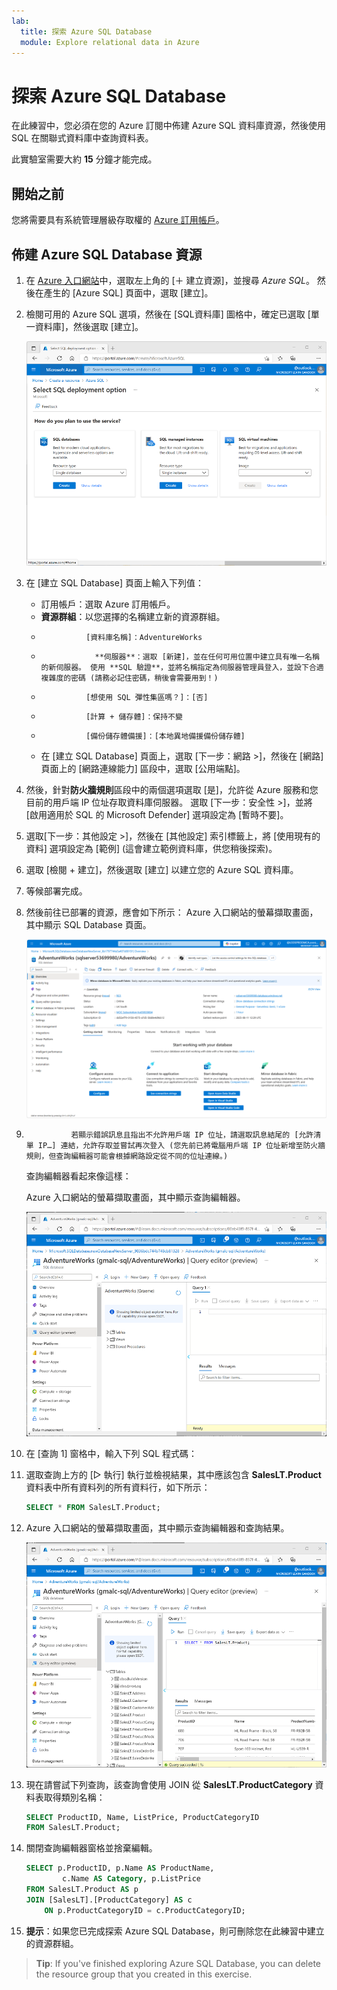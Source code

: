 ```yaml
---
lab:
  title: 探索 Azure SQL Database
  module: Explore relational data in Azure
---
```


# <a name="explore-azure-sql-database"></a>探索 Azure SQL Database

在此練習中，您必須在您的 Azure 訂閱中佈建 Azure SQL 資料庫資源，然後使用 SQL 在關聯式資料庫中查詢資料表。

此實驗室需要大約 **15** 分鐘才能完成。

## <a name="before-you-start"></a>開始之前

您將需要具有系統管理層級存取權的 [Azure 訂用帳戶](https://azure.microsoft.com/free)。

## <a name="provision-an-azure-sql-database-resource"></a>佈建 Azure SQL Database 資源

1. 在 [Azure 入口網站](https://portal.azure.com?azure-portal=true)中，選取左上角的 [&#65291; 建立資源]，並搜尋 *Azure SQL*。 然後在產生的 [Azure SQL] 頁面中，選取 [建立]。

1. 檢閱可用的 Azure SQL 選項，然後在 [SQL資料庫] 圖格中，確定已選取 [單一資料庫]，然後選取 [建立]。

    ![Azure SQL 頁面的螢幕擷取畫面，其中顯示活動記錄。](images//azure-sql-portal.png)

1. 在 [建立 SQL Database] 頁面上輸入下列值：
    - 訂用帳戶：選取 Azure 訂用帳戶。
    - **資源群組**：以您選擇的名稱建立新的資源群組。
    -               [資料庫名稱]：AdventureWorks
    -                 **伺服器**：選取 [新建]，並在任何可用位置中建立具有唯一名稱的新伺服器。 使用 **SQL 驗證**，並將名稱指定為伺服器管理員登入，並設下合適複雜度的密碼 (請務必記住密碼，稍後會需要用到！)
    -               [想使用 SQL 彈性集區嗎？]：[否]
    -               [計算 + 儲存體]：保持不變
    -               [備份儲存體備援]：[本地異地備援備份儲存體]
    - 在 [建立 SQL Database] 頁面上，選取 [下一步：網路 >]，然後在 [網路] 頁面上的 [網路連線能力] 區段中，選取 [公用端點]。

1. 然後，針對**防火牆規則**區段中的兩個選項選取 [是]，允許從 Azure 服務和您目前的用戶端 IP 位址存取資料庫伺服器。 選取 [下一步：安全性 >]，並將 [啟用適用於 SQL 的 Microsoft Defender] 選項設定為 [暫時不要]。

1. 選取[下一步：其他設定 >]，然後在 [其他設定] 索引標籤上，將 [使用現有的資料] 選項設定為 [範例] (這會建立範例資料庫，供您稍後探索)。

1. 選取 [檢閱 + 建立]，然後選取 [建立] 以建立您的 Azure SQL 資料庫。

1. 等候部署完成。

1. 然後前往已部署的資源，應會如下所示： Azure 入口網站的螢幕擷取畫面，其中顯示 SQL Database 頁面。

    ![在頁面左側的窗格中，選取 [查詢編輯器(預覽)] ，然後使用您為伺服器指定的系統管理員登入名稱和密碼登入。](images//sql-database-portal.png)

1.               若顯示錯誤訊息且指出不允許用戶端 IP 位址，請選取訊息結尾的 [允許清單 IP…] 連結，允許存取並嘗試再次登入 (您先前已將電腦用戶端 IP 位址新增至防火牆規則，但查詢編輯器可能會根據網路設定從不同的位址連線。)
    
    查詢編輯器看起來像這樣：
    
    Azure 入口網站的螢幕擷取畫面，其中顯示查詢編輯器。
    
    ![展開 [資料表] 資料夾查看資料庫中的資料表。](images//query-editor.png)

1. 在 [查詢 1] 窗格中，輸入下列 SQL 程式碼：

1. 選取查詢上方的 [&#9655; 執行] 執行並檢視結果，其中應該包含 **SalesLT.Product** 資料表中所有資料列的所有資料行，如下所示：

    ```sql
    SELECT * FROM SalesLT.Product;
    ```

1. Azure 入口網站的螢幕擷取畫面，其中顯示查詢編輯器和查詢結果。

    ![以下列程式碼取代 SELECT 陳述式，然後選取 [&#9655; 執行] 執行新的查詢，並檢閱結果 (其中僅包含 **ProductID**、**名稱**、**ListPrice**、**ProductCategoryID** 資料行)：](images//sql-query-results.png)

1. 現在請嘗試下列查詢，該查詢會使用 JOIN 從 **SalesLT.ProductCategory** 資料表取得類別名稱：

    ```sql
    SELECT ProductID, Name, ListPrice, ProductCategoryID
    FROM SalesLT.Product;
    ```

1. 關閉查詢編輯器窗格並捨棄編輯。

    ```sql
    SELECT p.ProductID, p.Name AS ProductName,
            c.Name AS Category, p.ListPrice
    FROM SalesLT.Product AS p
    JOIN [SalesLT].[ProductCategory] AS c
        ON p.ProductCategoryID = c.ProductCategoryID;
    ```

1. **提示**：如果您已完成探索 Azure SQL Database，則可刪除您在此練習中建立的資源群組。

> <bpt id="p1">**</bpt>Tip<ept id="p1">**</ept>: If you've finished exploring Azure SQL Database, you can delete the resource group that you created in this exercise.
